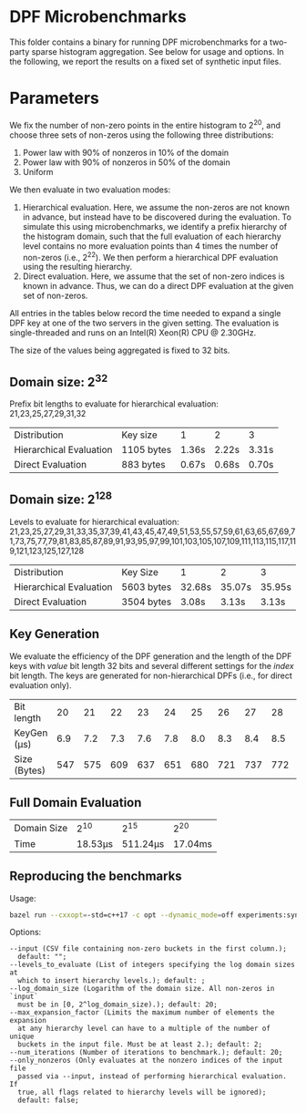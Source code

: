 # DPF Microbenchmarks

This folder contains a binary for running DPF microbenchmarks for a two-party
sparse histogram aggregation. See below for usage and options. In the following,
we report the results on a fixed set of synthetic input files.

# Parameters

We fix the number of non-zero points in the entire histogram to 2<sup>20</sup>,
and choose three sets of non-zeros using the following three distributions:

1.  Power law with 90% of nonzeros in 10% of the domain
2.  Power law with 90% of nonzeros in 50% of the domain
3.  Uniform

We then evaluate in two evaluation modes:

1.  Hierarchical evaluation. Here, we assume the non-zeros are not known in
    advance, but instead have to be discovered during the evaluation. To
    simulate this using microbenchmarks, we identify a prefix hierarchy of the
    histogram domain, such that the full evaluation of each hierarchy level
    contains no more evaluation points than 4 times the number of non-zeros
    (i.e., 2<sup>22</sup>). We then perform a hierarchical DPF evaluation using
    the resulting hierarchy.
2.  Direct evaluation. Here, we assume that the set of non-zero indices is known
    in advance. Thus, we can do a direct DPF evaluation at the given set of
    non-zeros.

All entries in the tables below record the time needed to expand a single DPF
key at one of the two servers in the given setting. The evaluation is
single-threaded and runs on an Intel(R) Xeon(R) CPU @ 2.30GHz.

The size of the values being aggregated is fixed to 32 bits.

## Domain size: 2<sup>32</sup>

Prefix bit lengths to evaluate for hierarchical evaluation: 21,23,25,27,29,31,32

<table>
  <tr>
   <td>Distribution
   </td>
   <td>Key size
   </td>
   <td>1
   </td>
   <td>2
   </td>
   <td>3
   </td>
  </tr>
  <tr>
   <td>Hierarchical Evaluation
   </td>
   <td>1105 bytes
   </td>
   <td>1.36s
   </td>
   <td>2.22s
   </td>
   <td>3.31s
   </td>
  </tr>
  <tr>
   <td>Direct Evaluation
   </td>
   <td>883 bytes
   </td>
   <td>0.67s
   </td>
   <td>0.68s
   </td>
   <td>0.70s
   </td>
  </tr>
</table>

## Domain size: 2<sup>128</sup>

Levels to evaluate for hierarchical evaluation:
21,23,25,27,29,31,33,35,37,39,41,43,45,47,49,51,53,55,57,59,61,63,65,67,69,71,73,75,77,79,81,83,85,87,89,91,93,95,97,99,101,103,105,107,109,111,113,115,117,119,121,123,125,127,128

<table>
  <tr>
   <td>Distribution
   </td>
   <td>Key Size
   </td>
   <td>1
   </td>
   <td>2
   </td>
   <td>3
   </td>
  </tr>
  <tr>
   <td>Hierarchical Evaluation
   </td>
   <td>5603 bytes
   </td>
   <td>32.68s
   </td>
   <td>35.07s
   </td>
   <td>35.95s
   </td>
  </tr>
  <tr>
   <td>Direct Evaluation
   </td>
   <td>3504 bytes
   </td>
   <td>3.08s
   </td>
   <td>3.13s
   </td>
   <td>3.13s
   </td>
  </tr>
</table>



## Key Generation

We evaluate the efficiency of the DPF generation and the length of the DPF keys with _value_ bit length 32 bits and several different settings for the _index_ bit length. The keys are generated for non-hierarchical DPFs (i.e., for direct evaluation only).


<table>
  <tr>
   <td>Bit length
   </td>
   <td>20
   </td>
   <td>21
   </td>
   <td>22
   </td>
   <td>23
   </td>
   <td>24
   </td>
   <td>25
   </td>
   <td>26
   </td>
   <td>27
   </td>
   <td>28
   </td>
   <td>29
   </td>
   <td>30
   </td>
   <td>31
   </td>
   <td>32
   </td>
  </tr>
  <tr>
   <td>KeyGen (µs)
   </td>
   <td>6.9
   </td>
   <td>7.2
   </td>
   <td>7.3
   </td>
   <td>7.6
   </td>
   <td>7.8
   </td>
   <td>8.0
   </td>
   <td>8.3
   </td>
   <td>8.4
   </td>
   <td>8.5
   </td>
   <td>8.7
   </td>
   <td>9.0
   </td>
   <td>9.2
   </td>
   <td>9.6
   </td>
  </tr>
  <tr>
   <td>Size (Bytes)
   </td>
   <td>547
   </td>
   <td>575
   </td>
   <td>609
   </td>
   <td>637
   </td>
   <td>651
   </td>
   <td>680
   </td>
   <td>721
   </td>
   <td>737
   </td>
   <td>772
   </td>
   <td>797
   </td>
   <td>828
   </td>
   <td>839
   </td>
   <td>892
   </td>
  </tr>
</table>


## Full Domain Evaluation

<table>
  <tr>
   <td>Domain Size
   </td>
   <td>2<sup>10</sup>
   </td>
   <td>2<sup>15</sup>
   </td>
   <td>2<sup>20</sup>
   </td>
  </tr>
  <tr>
   <td>Time
   </td>
   <td>18.53µs
   </td>
   <td>511.24µs
   </td>
   <td>17.04ms
   </td>
  </tr>
</table>

## Reproducing the benchmarks

Usage:

```bash
bazel run --cxxopt=-std=c++17 -c opt --dynamic_mode=off experiments:synthetic_data_benchmarks -- [options]
```

Options:

```none
--input (CSV file containing non-zero buckets in the first column.);
  default: "";
--levels_to_evaluate (List of integers specifying the log domain sizes at
  which to insert hierarchy levels.); default: ;
--log_domain_size (Logarithm of the domain size. All non-zeros in `input`
  must be in [0, 2^log_domain_size).); default: 20;
--max_expansion_factor (Limits the maximum number of elements the expansion
  at any hierarchy level can have to a multiple of the number of unique
  buckets in the input file. Must be at least 2.); default: 2;
--num_iterations (Number of iterations to benchmark.); default: 20;
--only_nonzeros (Only evaluates at the nonzero indices of the input file
  passed via --input, instead of performing hierarchical evaluation. If
  true, all flags related to hierarchy levels will be ignored);
  default: false;
```
